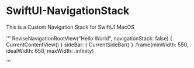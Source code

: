# SwiftUI-NavigationStack
This is a Custom Navigation Stack for SwiftUI MacOS 

'''
 ReviseNavigationRootView("Hello World", navigationStack: false) {
                CurrentContentView()
            } sideBar: {
                CurrentSideBar()
            }
            .frame(minWidth: 550, idealWidth: 650, maxWidth: .infinity)

'''

